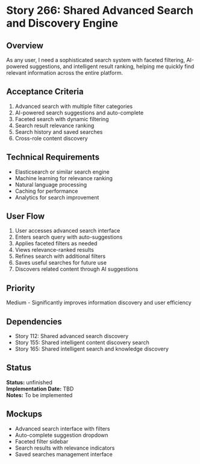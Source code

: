 # Story 266: Shared Advanced Search and Discovery Engine

## Overview
As any user, I need a sophisticated search system with faceted filtering, AI-powered suggestions, and intelligent result ranking, helping me quickly find relevant information across the entire platform.

## Acceptance Criteria
1. Advanced search with multiple filter categories
2. AI-powered search suggestions and auto-complete
3. Faceted search with dynamic filtering
4. Search result relevance ranking
5. Search history and saved searches
6. Cross-role content discovery

## Technical Requirements
- Elasticsearch or similar search engine
- Machine learning for relevance ranking
- Natural language processing
- Caching for performance
- Analytics for search improvement

## User Flow
1. User accesses advanced search interface
2. Enters search query with auto-suggestions
3. Applies faceted filters as needed
4. Views relevance-ranked results
5. Refines search with additional filters
6. Saves useful searches for future use
7. Discovers related content through AI suggestions

## Priority
Medium - Significantly improves information discovery and user efficiency

## Dependencies
- Story 112: Shared advanced search discovery
- Story 155: Shared intelligent content discovery search
- Story 165: Shared intelligent search and knowledge discovery


## Status
**Status:** unfinished  
**Implementation Date:** TBD  
**Notes:** To be implemented
## Mockups
- Advanced search interface with filters
- Auto-complete suggestion dropdown
- Faceted filter sidebar
- Search results with relevance indicators
- Saved searches management interface